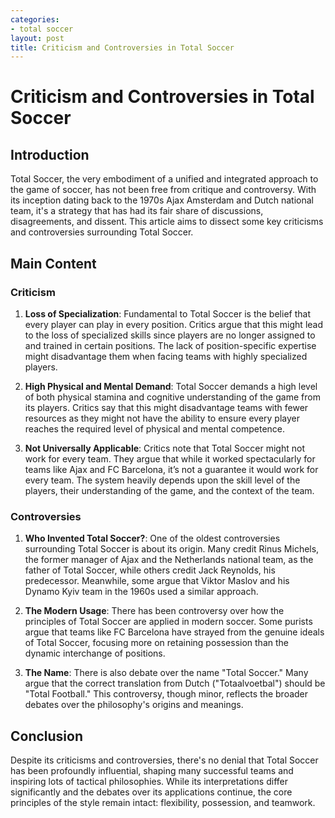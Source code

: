 ```yaml
---
categories:
- total soccer
layout: post
title: Criticism and Controversies in Total Soccer
---
```


# Criticism and Controversies in Total Soccer

## Introduction

Total Soccer, the very embodiment of a unified and integrated approach to the game of soccer, has not been free from critique and controversy. With its inception dating back to the 1970s Ajax Amsterdam and Dutch national team, it's a strategy that has had its fair share of discussions, disagreements, and dissent. This article aims to dissect some key criticisms and controversies surrounding Total Soccer.

## Main Content

### Criticism

1. **Loss of Specialization**: Fundamental to Total Soccer is the belief that every player can play in every position. Critics argue that this might lead to the loss of specialized skills since players are no longer assigned to and trained in certain positions. The lack of position-specific expertise might disadvantage them when facing teams with highly specialized players.

2. **High Physical and Mental Demand**: Total Soccer demands a high level of both physical stamina and cognitive understanding of the game from its players. Critics say that this might disadvantage teams with fewer resources as they might not have the ability to ensure every player reaches the required level of physical and mental competence.

3. **Not Universally Applicable**: Critics note that Total Soccer might not work for every team. They argue that while it worked spectacularly for teams like Ajax and FC Barcelona, it’s not a guarantee it would work for every team. The system heavily depends upon the skill level of the players, their understanding of the game, and the context of the team.

### Controversies

1. **Who Invented Total Soccer?**: One of the oldest controversies surrounding Total Soccer is about its origin. Many credit Rinus Michels, the former manager of Ajax and the Netherlands national team, as the father of Total Soccer, while others credit Jack Reynolds, his predecessor. Meanwhile, some argue that Viktor Maslov and his Dynamo Kyiv team in the 1960s used a similar approach.

2. **The Modern Usage**: There has been controversy over how the principles of Total Soccer are applied in modern soccer. Some purists argue that teams like FC Barcelona have strayed from the genuine ideals of Total Soccer, focusing more on retaining possession than the dynamic interchange of positions.

3. **The Name**: There is also debate over the name "Total Soccer." Many argue that the correct translation from Dutch ("Totaalvoetbal") should be "Total Football." This controversy, though minor, reflects the broader debates over the philosophy's origins and meanings.


## Conclusion

Despite its criticisms and controversies, there's no denial that Total Soccer has been profoundly influential, shaping many successful teams and inspiring lots of tactical philosophies. While its interpretations differ significantly and the debates over its applications continue, the core principles of the style remain intact: flexibility, possession, and teamwork.